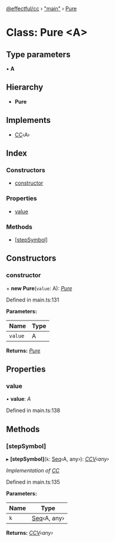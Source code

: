 [@effectful/cc](../README.md) › ["main"](../modules/_main_.md) › [Pure](_main_.pure.md)

# Class: Pure <**A**>

## Type parameters

▪ **A**

## Hierarchy

* **Pure**

## Implements

* [CC](../interfaces/_main_.cc.md)‹A›

## Index

### Constructors

* [constructor](_main_.pure.md#constructor)

### Properties

* [value](_main_.pure.md#value)

### Methods

* [[stepSymbol]](_main_.pure.md#[stepsymbol])

## Constructors

###  constructor

\+ **new Pure**(`value`: A): *[Pure](_main_.pure.md)*

Defined in main.ts:131

**Parameters:**

Name | Type |
------ | ------ |
`value` | A |

**Returns:** *[Pure](_main_.pure.md)*

## Properties

###  value

• **value**: *A*

Defined in main.ts:138

## Methods

###  [stepSymbol]

▸ **[stepSymbol]**(`k`: [Seq](../modules/_main_.md#seq)‹A, any›): *[CCV](../modules/_main_.md#ccv)‹any›*

*Implementation of [CC](../interfaces/_main_.cc.md)*

Defined in main.ts:135

**Parameters:**

Name | Type |
------ | ------ |
`k` | [Seq](../modules/_main_.md#seq)‹A, any› |

**Returns:** *[CCV](../modules/_main_.md#ccv)‹any›*

